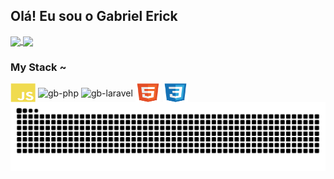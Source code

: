 ## Olá! Eu sou o Gabriel Erick
 
<a href="https://github.com/Gabriel-erk/github-readme-stats">
  <img width=400 align="center" src="https://github-readme-stats.vercel.app/api?username=Gabriel-erk&theme=dracula&show_icons=true&count_private=true&line_height=25&border_radius=3" />
</a>
<a href="https://github.com/Gabriel-erk/convoychat">
  <img align="center" src="https://github-readme-stats.vercel.app/api/top-langs?username=Gabriel-erk&layout=compact&langs_count=8&card_width=320&theme=dracula&line_height=10&card_width=290&count_private=true&show_icons=true&border_radius=3&count_private=true&hide=html,hack,shell,dockerfile" />
</a>

<h3 align="left">My Stack ~</h3>

<div style="display: inline_block" align="left">
  <img align="center" alt="gb-Js" height="30" width="40" src="https://raw.githubusercontent.com/devicons/devicon/master/icons/javascript/javascript-plain.svg">
  <img align="center" alt="gb-php" height="35" width="40" src="https://cdn.jsdelivr.net/gh/devicons/devicon@latest/icons/php/php-original.svg">
  <img align="center" alt="gb-laravel" height="30" width="40" src="https://cdn.jsdelivr.net/gh/devicons/devicon@latest/icons/laravel/laravel-original.svg">
  <img align="center" alt="gb-HTML" height="30" width="40" src="https://raw.githubusercontent.com/devicons/devicon/master/icons/html5/html5-original.svg">
  <img align="center" alt="gb-CSS" height="30" width="40" src="https://raw.githubusercontent.com/devicons/devicon/master/icons/css3/css3-original.svg">
  
</div>

<picture align="center">
  <source media="(prefers-color-scheme: dark)" srcset="https://raw.githubusercontent.com/Gabriel-erk/Gabriel-erk/output/github-contribution-grid-snake-dark.svg">
  <source media="(prefers-color-scheme: light)" srcset="https://raw.githubusercontent.com/Gabriel-erk/Gabriel-erk/output/github-contribution-grid-snake-dark.svg">
  <img align="center" alt="github contribution grid snake animation" src="https://raw.githubusercontent.com/Gabriel-erk/Gabriel-erk/output/github-contribution-grid-snake.svg">
</picture>


